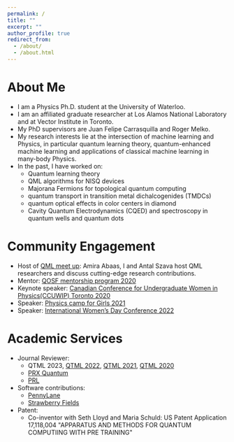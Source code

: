 ```yaml
---
permalink: /
title: ""
excerpt: ""
author_profile: true
redirect_from: 
  - /about/
  - /about.html
---
```


# About Me
* I am a Physics Ph.D. student at the University of Waterloo.
* I am an affiliated graduate researcher at Los Alamos National Laboratory and at Vector Institute in Toronto. 
* My PhD supervisors are Juan Felipe Carrasquilla and Roger Melko.
* My research interests lie at the intersection of machine learning and Physics, in particular quantum learning theory, quantum-enhanced machine learning and applications of classical machine learning in many-body Physics.
* In the past, I have worked on:
    * Quantum learning theory 
    * QML algorithms for NISQ devices
    * Majorana Fermions for topological quantum computing
    * quantum transport in transition metal dichalcogenides (TMDCs)
    * quantum optical effects in color centers in diamond
    * Cavity Quantum Electrodynamics (CQED) and spectroscopy in quantum wells and quantum dots 


# Community Engagement 
* Host of [QML meet up](https://www.youtube.com/channel/UCwGLdESE9yLrYzIiwOfcW5g): Amira Abaas, I and Antal Szava host QML researchers and discuss cutting-edge research contributions. 
* Mentor: [QOSF mentorship program 2020](https://qosf.org/qc_mentorship/)
* Keynote speaker: [Canadian Conference for Undergraduate Women in Physics(CCUWIP) Toronto 2020](https://ccuwip.cap.ca/)  
* Speaker: [Physics camp for Girls 2021](https://physicscamp4girls.pk/)
* Speaker: [International Women’s Day Conference 2022](https://www.linkedin.com/pulse/international-womens-day-conference-2022-mariam-hussain/?trackingId=tPAiNUltShCRQ%2BzwZXuvZQ%3D%3D)

# Academic Services
* Journal Reviewer:
    * QTML 2023, [QTML 2022](https://quasar.unina.it/qtml2022.html), [QTML 2021](https://www.quantummachinelearning.org/qtml2021.html), [QTML 2020](https://www.qtml2020.com/)
    * [PRX Quantum](https://journals.aps.org/prxquantum/)
    * [PRL](https://journals.aps.org/prl/)
* Software contributions:
    * [PennyLane](https://pennylane.ai/)
    * [Strawberry Fields](https://strawberryfields.ai/) 
* Patent:
    * Co-inventor with Seth Lloyd and Maria Schuld: US Patent Application 17,118,004 "APPARATUS AND METHODS FOR QUANTUM COMPUTIING WITH PRE TRAINING"
